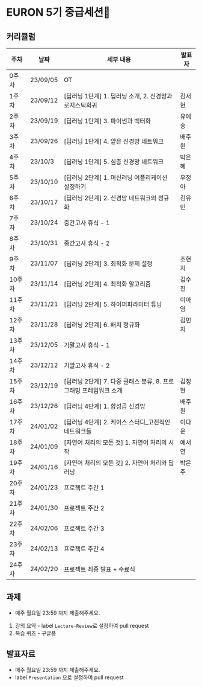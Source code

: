 # EURON 5기 중급세션🐥
  
## 커리큘럼

| 주차 | 날짜 | 세부 내용 | 발표자 |
| --- | --- | --- | --- |
| 0주차 | 23/09/05 | OT |  |
| 1주차 | 23/09/12 | [딥러닝 1단계] 1. 딥러닝 소개, 2. 신경망과 로지스틱회귀 | 김서현 |
| 2주차 | 23/09/19 | [딥러닝 1단계] 3. 파이썬과 벡터화 | 유예송 |
| 3주차 | 23/09/26 | [딥러닝 1단계] 4. 얕은 신경망 네트워크 | 배주원 |
| 4주차 | 23/10/3 | [딥러닝 1단계] 5. 심층 신경망 네트워크 | 박은혜 |
| 5주차 | 23/10/10 | [딥러닝 2단계] 1. 머신러닝 어플리케이션 설정하기 | 우정아 |
| 6주차 | 23/10/17 | [딥러닝 2단계] 2. 신경망 네트워크의 정규화 | 김유민 |
| 7주차 | 23/10/24 | 중간고사 휴식 - 1 |  |
| 8주차 | 23/10/31 | 중간고사 휴식 - 2 |  |
| 9주차 | 23/11/07 | [딥러닝 2단계] 3. 최적화 문제 설정 | 조현지 |
| 10주차 | 23/11/14 | [딥러닝 2단계] 4. 최적화 알고리즘 | 김수진 |
| 11주차 | 23/11/21 | [딥러닝 2단계] 5. 하이퍼파라미터 튜닝 | 이아영 |
| 12주차 | 23/11/28 | [딥러닝 2단계] 6. 배치 정규화 | 김민지 |
| 13주차 | 23/12/05 | 기말고사 휴식 - 1 |  |
| 14주차 | 23/12/12 | 기말고사 휴식 - 2 |  |
| 15주차 | 23/12/19 | [딥러닝 2단계] 7. 다중 클래스 분류, 8. 프로그래밍 프레임워크 소개| 김정현 |
| 16주차 | 23/12/26 | [딥러닝 4단계] 1. 합성곱 신경망 | 배주원 |
| 17주차 | 24/01/02 | [딥러닝 4단계] 2. 케이스 스터디_고전적인 네트워크들 | 이다운 |
| 18주차 | 24/01/09 | [자연어 처리의 모든 것] 1. 자연어 처리의 시작  | 예서연 |
| 19주차 | 24/01/16 | [자연어 처리의 모든 것] 2. 자연어 처리와 딥러닝 | 박은주 |
| 20주차 | 24/01/23 | 프로젝트 주간 1 |  |
| 21주차 | 24/01/30 | 프로젝트 주간 2 |  |
| 22주차 | 24/02/06 | 프로젝트 주간 3 |  |
| 23주차 | 24/02/13 | 프로젝트 주간 4 |  |
| 24주차 | 24/02/20 | 프로젝트 최종 발표 + 수료식 |  |

## 과제
- 매주 월요일 23:59 까지 제출해주세요.

1. 강의 요약 - label `Lecture-Review`로 설정하여 pull request
2. 복습 퀴즈 - 구글폼

## 발표자료
- 매주 월요일 23:59 까지 제출해주세요.
- label `Presentation` 으로 설정하여 pull request
